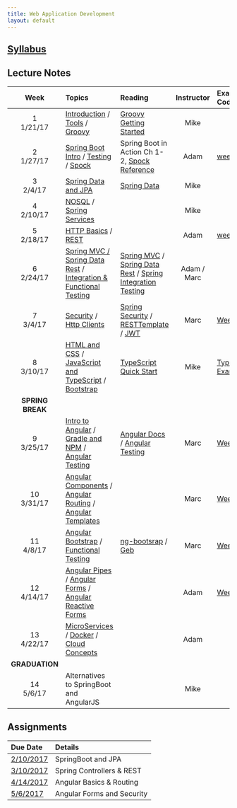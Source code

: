 ```yaml
---
title: Web Application Development
layout: default
---
```


## [Syllabus](syllabus.html)

## Lecture Notes

|       Week       | Topics                                                                                                                                   | Reading                                                                                                                                                                                                                                                                                                                         | Instructor  | Example Code                                                               |
|:----------------:|:-----------------------------------------------------------------------------------------------------------------------------------------|:--------------------------------------------------------------------------------------------------------------------------------------------------------------------------------------------------------------------------------------------------------------------------------------------------------------------------------|:-----------:|:---------------------------------------------------------------------------|
|  1 <br> 1/21/17  | [Introduction](notes/introduction/) / [Tools](notes/tools/) / [Groovy](notes/groovy/)                                                    | [Groovy Getting Started](http://www.groovy-lang.org/documentation.html#gettingstarted)                                                                                                                                                                                                                                          |    Mike     | &nbsp;                                                                     |
|  2 <br> 1/27/17  | [Spring Boot Intro](notes/spring_boot_intro/) / [Testing](notes/testing) / [Spock](notes/spock)                                          | Spring Boot in Action Ch 1-2, [Spock Reference](http://spockframework.org/spock/docs/1.1-rc-3/index.html)                                                                                                                                                                                                                       |    Adam     | [week2 git](https://github.umn.edu/keys0013/week2)&nbsp;                   |
|  3 <br> 2/4/17   | [Spring Data and JPA](notes/jpa)                                                                                                         | [Spring Data](https://docs.spring.io/spring-data/jpa/docs/current/reference/html/)                                                                                                                                                                                                                                              |    Mike     | &nbsp;                                                                     |
|  4 <br> 2/10/17  | [NOSQL](notes/nosql) / [Spring Services](notes/spring_services)                                                                          | &nbsp;                                                                                                                                                                                                                                                                                                                          |    Mike     | &nbsp;                                                                     |
|  5 <br> 2/18/17  | [HTTP Basics](notes/http_basics) / [REST](notes/rest)                                                                                    | &nbsp;                                                                                                                                                                                                                                                                                                                          |    Adam     | [week5 git](https://github.umn.edu/keys0013/week5)&nbsp;                   |
|  6 <br> 2/24/17  | [Spring MVC / Spring Data Rest](notes/spring_web2) / [Integration & Functional Testing](notes/functional_testing)                        | [Spring MVC](https://docs.spring.io/spring/docs/current/spring-framework-reference/html/mvc.html) / [Spring Data Rest](http://docs.spring.io/spring-data/rest/docs/current/reference/html/) / [Spring Integration Testing](https://docs.spring.io/spring/docs/current/spring-framework-reference/html/integration-testing.html) | Adam / Marc | &nbsp;                                                                     |
|  7 <br> 3/4/17   | [Security](notes/security) / [Http Clients](notes/http)                                                                                  | [Spring Security](http://docs.spring.io/spring-security/site/docs/4.2.3.BUILD-SNAPSHOT/reference/htmlsingle/) / [RESTTemplate](http://docs.spring.io/spring/docs/current/javadoc-api//org/springframework/web/client/RestTemplate.html) / [JWT](https://jwt.io/)                                                                |    Marc     | [Week 7](https://github.umn.edu/kapk0003/week7)                            |
|  8 <br> 3/10/17  | [HTML and CSS](notes/html_css) / [JavaScript and TypeScript](notes/javascript) / [Bootstrap](notes/bootstrap)                            | [TypeScript Quick Start](https://www.typescriptlang.org/docs/tutorial.html)                                                                                                                                                                                                                                                     |    Mike     | [TypeScript Examples](https://github.umn.edu/calvo001/typescript_examples) |
| **SPRING BREAK** |                                                                                                                                          |                                                                                                                                                                                                                                                                                                                                 |             |                                                                            |
|  9 <br> 3/25/17  | [Intro to Angular](notes/angular_overview) / [Gradle and NPM](notes/gradle_angular) / [Angular Testing](notes/angular_testing)           | [Angular Docs](https://angular.io/docs/ts/latest/) / [Angular Testing](https://angular.io/docs/ts/latest/guide/testing.html)                                                                                                                                                                                                    |    Marc     | [Week 09](https://github.umn.edu/kapk0003/week09)                          |
| 10 <br> 3/31/17  | [Angular Components](notes/angular_components) / [Angular Routing](notes/angular_routing) / [Angular Templates](notes/angular_templates) | &nbsp;                                                                                                                                                                                                                                                                                                                          |    Marc     | [Week 10](https://github.umn.edu/kapk0003/week10)                          |
|  11 <br> 4/8/17  | [Angular Bootstrap](notes/ng_bootstrap) / [Functional Testing](notes/geb_testing)                                                        | [ng-bootsrap](https://ng-bootstrap.github.io/#/home) / [Geb](http://www.gebish.org/manual/current/#navigator)                                                                                                                                                                                                                   |    Marc     | [Week 11](https://github.umn.edu/kapk0003/week11)                          |
| 12 <br> 4/14/17  | [Angular Pipes](notes/ng_pipes) / [Angular Forms](notes/ng_forms) / [Angular Reactive Forms](notes/ng_reactive_forms)                    | &nbsp;                                                                                                                                                                                                                                                                                                                          |    Adam     | [Week 12](https://github.umn.edu/keys0013/week12Forms)                                                                     |
| 13 <br> 4/22/17  | [MicroServices](notes/microservices) / [Docker](notes/docker) / [Cloud Concepts](notes/cloud)                                                                                                           | &nbsp;                                                                                                                                                                                                                                                                                                                          |    Adam     | &nbsp;                                                                     |
|  **GRADUATION**  |                                                                                                                                          |                                                                                                                                                                                                                                                                                                                                 |             |                                                                            |
|  14 <br> 5/6/17  | Alternatives to SpringBoot and AngularJS                                                                                                 | &nbsp;                                                                                                                                                                                                                                                                                                                          |    Mike     | &nbsp;                                                                     |

## Assignments

| Due Date                   | Details                    |
|:---------------------------|:---------------------------|
| [2/10/2017](assignments/1) | SpringBoot and JPA         |
| [3/10/2017](assignments/2) | Spring Controllers & REST  |
| [4/14/2017](assignments/3) | Angular Basics & Routing   |
| [5/6/2017](assignments/4)  | Angular Forms and Security |
